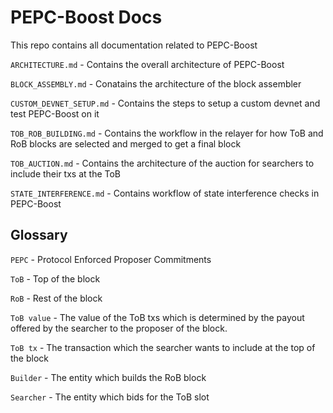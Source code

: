 # PEPC-Boost Docs

This repo contains all documentation related to PEPC-Boost

`ARCHITECTURE.md` - Contains the overall architecture of PEPC-Boost

`BLOCK_ASSEMBLY.md` - Conatains the architecture of the block assembler

`CUSTOM_DEVNET_SETUP.md` - Contains the steps to setup a custom devnet and test PEPC-Boost on it

`TOB_ROB_BUILDING.md` - Contains the workflow in the relayer for how ToB and RoB blocks are selected and merged to get a final block

`TOB_AUCTION.md` - Contains the architecture of the auction for searchers to include their txs at the ToB

`STATE_INTERFERENCE.md` - Contains workflow of state interference checks in PEPC-Boost

## Glossary

`PEPC` - Protocol Enforced Proposer Commitments

`ToB` - Top of the block

`RoB` - Rest of the block

`ToB value` - The value of the ToB txs which is determined by the payout offered by the searcher to the proposer of the block.

`ToB tx` - The transaction which the searcher wants to include at the top of the block

`Builder` - The entity which builds the RoB block

`Searcher` - The entity which bids for the ToB slot

